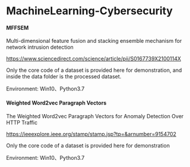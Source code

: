 # MachineLearning-Cybersecurity
#### MFFSEM
Multi-dimensional feature fusion and stacking ensemble mechanism for network intrusion detection

https://www.sciencedirect.com/science/article/pii/S0167739X2100114X

Only the core code of a dataset is provided here for demonstration, and inside the data folder is the processed dataset.

Environment: Win10、Python3.7

#### Weighted Word2vec Paragraph Vectors
The Weighted Word2vec Paragraph Vectors for Anomaly Detection Over HTTP Traffic

https://ieeexplore.ieee.org/stamp/stamp.jsp?tp=&arnumber=9154702

Only the core code of a dataset is provided here for demonstration

Environment: Win10、Python3.7

